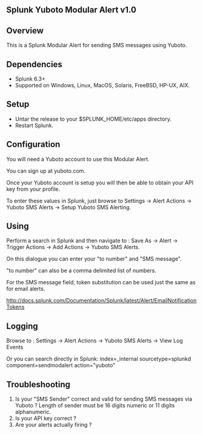 ## Splunk Yuboto Modular Alert v1.0

## Overview

This is a Splunk Modular Alert for sending SMS messages using Yuboto.

## Dependencies

* Splunk 6.3+
* Supported on Windows, Linux, MacOS, Solaris, FreeBSD, HP-UX, AIX.

## Setup

* Untar the release to your $SPLUNK_HOME/etc/apps directory.
* Restart Splunk.

## Configuration

You will need a Yuboto account to use this Modular Alert.

You can sign up at yuboto.com.

Once your Yuboto account is setup you will then be able to obtain your API key from your profile.

To enter these values in Splunk, just browse to Settings -> Alert Actions -> Yuboto SMS Alerts -> Setup Yuboto SMS Alerting.

## Using

Perform a search in Splunk and then navigate to : Save As -> Alert -> Trigger Actions -> Add Actions -> Yuboto SMS Alerts.

On this dialogue you can enter your "to number" and "SMS message".

"to number" can also be a comma delimited list of numbers.

For the SMS message field, token substitution can be used just the same as for email alerts.

http://docs.splunk.com/Documentation/Splunk/latest/Alert/EmailNotificationTokens

## Logging

Browse to : Settings -> Alert Actions -> Yuboto SMS Alerts -> View Log Events

Or you can search directly in Splunk: index=_internal sourcetype=splunkd component=sendmodalert action="yuboto"


## Troubleshooting

1. Is your "SMS Sender" correct and valid for sending SMS messages via Yuboto ?
   Length of sender must be 16 digits numeric or 11 digits alphanumeric.
2. Is your API key correct ?
3. Are your alerts actually firing ?

